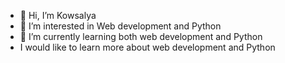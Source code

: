 - 👋 Hi, I’m Kowsalya
- 👀 I’m interested in Web development and Python 
- 🌱 I’m currently learning both web development and Python 
- I would like to learn more about web development and Python

<!---
Kowsi1806/Kowsi1806 is a ✨ special ✨ repository because its `README.md` (this file) appears on your GitHub profile.
You can click the Preview link to take a look at your changes.
--->
